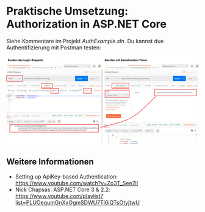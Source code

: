 # Praktische Umsetzung: Authorization in ASP.NET Core

Siehe Kommentare im Projekt *AuthExample.sln*. Du kannst due Authentifizierung mit Postman testen:

![](PostmanToken.png)

## Weitere Informationen
- Setting up ApiKey-based Authentication: https://www.youtube.com/watch?v=Zo3T_See7iI
- Nick Chapsas: ASP.NET Core 3 & 2.2: https://www.youtube.com/playlist?list=PLUOequmGnXxOgmSDWU7Tl6iQTsOtyjtwU